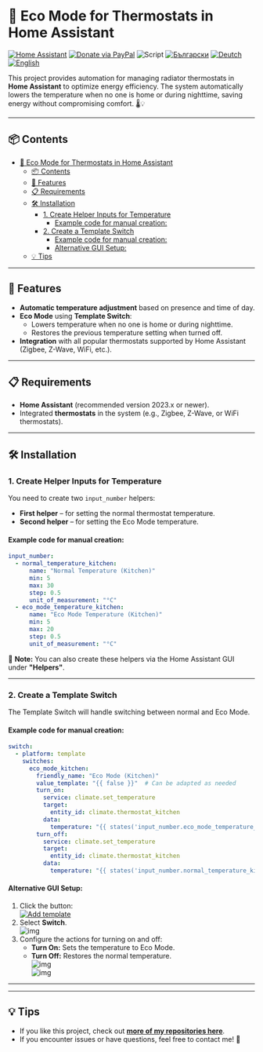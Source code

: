 # 🌿 Eco Mode for Thermostats in Home Assistant  

[![Home Assistant](https://img.shields.io/badge/🏠_Home_Assistant-41BDF5?logo=homeassistant)](https://www.home-assistant.io/) [![Donate via PayPal](https://img.shields.io/badge/PayPal-Donate-blue?logo=paypal)](https://www.paypal.com/donate/?hosted_button_id=AAWFZVF2XCP5A)
![Script](https://img.shields.io/badge/logo-yaml-green?logo=yaml)
[![Български](https://img.shields.io/badge/BG_Български-език-green?logo=translate&labelColor=gray&style=flat-square&link=https://example.com/bg
)](BG.md)
[![Deutch](https://img.shields.io/badge/DE_Deutsche-sprache-green?logo=translate&labelColor=gray&style=flat-square&link=https://example.com/bg
)](DE.md)
[![English](https://img.shields.io/badge/EN_English-language-green?logo=translate&labelColor=gray&style=flat-square&link=https://example.com/bg)](README.md)

This project provides automation for managing radiator thermostats in **Home Assistant** to optimize energy efficiency. The system automatically lowers the temperature when no one is home or during nighttime, saving energy without compromising comfort. 🌡️💡  

---

## 📦 Contents  

- [🌿 Eco Mode for Thermostats in Home Assistant](#-eco-mode-for-thermostats-in-home-assistant)
  - [📦 Contents](#-contents)
  - [🌟 Features](#-features)
  - [📋 Requirements](#-requirements)
  - [🛠️ Installation](#️-installation)
    - [1. Create Helper Inputs for Temperature](#1-create-helper-inputs-for-temperature)
      - [Example code for manual creation:](#example-code-for-manual-creation)
    - [2. Create a Template Switch](#2-create-a-template-switch)
      - [Example code for manual creation:](#example-code-for-manual-creation-1)
      - [Alternative GUI Setup:](#alternative-gui-setup)
  - [💡 Tips](#-tips)

---

## 🌟 Features  

- **Automatic temperature adjustment** based on presence and time of day.  
- **Eco Mode** using **Template Switch**:  
  - Lowers temperature when no one is home or during nighttime.  
  - Restores the previous temperature setting when turned off.  
- **Integration** with all popular thermostats supported by Home Assistant (Zigbee, Z-Wave, WiFi, etc.).  

---

## 📋 Requirements  

- **Home Assistant** (recommended version 2023.x or newer).  
- Integrated **thermostats** in the system (e.g., Zigbee, Z-Wave, or WiFi thermostats).  

---

## 🛠️ Installation  

### 1. Create Helper Inputs for Temperature  

You need to create two `input_number` helpers:  
- **First helper** – for setting the normal thermostat temperature.  
- **Second helper** – for setting the Eco Mode temperature.  

#### Example code for manual creation:  

```yaml
input_number:
  - normal_temperature_kitchen:
      name: "Normal Temperature (Kitchen)"
      min: 5
      max: 30
      step: 0.5
      unit_of_measurement: "°C"
  - eco_mode_temperature_kitchen:
      name: "Eco Mode Temperature (Kitchen)"
      min: 5
      max: 20
      step: 0.5
      unit_of_measurement: "°C"
```

📌 **Note:** You can also create these helpers via the Home Assistant GUI under **"Helpers"**.  

---

### 2. Create a Template Switch  

The Template Switch will handle switching between normal and Eco Mode.  

#### Example code for manual creation:  

```yaml
switch:
  - platform: template
    switches:
      eco_mode_kitchen:
        friendly_name: "Eco Mode (Kitchen)"
        value_template: "{{ false }}"  # Can be adapted as needed
        turn_on:
          service: climate.set_temperature
          target:
            entity_id: climate.thermostat_kitchen
          data:
            temperature: "{{ states('input_number.eco_mode_temperature_kitchen') | float }}"
        turn_off:
          service: climate.set_temperature
          target:
            entity_id: climate.thermostat_kitchen
          data:
            temperature: "{{ states('input_number.normal_temperature_kitchen') | float }}"
```

#### Alternative GUI Setup:  

1. Click the button:  
   [![Add template](/img/button%20ADD%20Temlate.svg)](https://my.home-assistant.io/redirect/config_flow_start?domain=template)  
2. Select **Switch**.  
   ![img](/img/Template001.png)  
3. Configure the actions for turning on and off:  
   - **Turn On:** Sets the temperature to Eco Mode.  
   - **Turn Off:** Restores the normal temperature.  
   ![img](/img/Template002.png)  
   ![img](/img/Template003.png)  

---
---
## 💡 Tips  

- If you like this project, check out [**more of my repositories here**](https://github.com/Bacard1?tab=repositories).  
- If you encounter issues or have questions, feel free to contact me! 📩  
